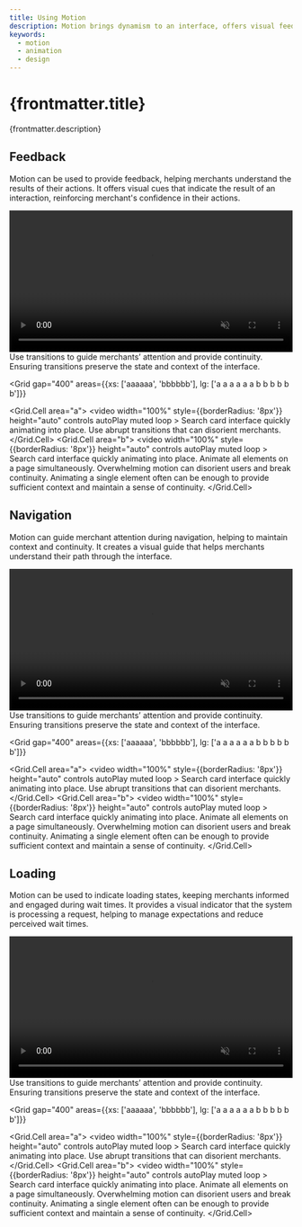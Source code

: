 ```yaml
---
title: Using Motion
description: Motion brings dynamism to an interface, offers visual feedback and aids merchants understanding the outcomes of their actions.
keywords:
  - motion
  - animation
  - design
---
```


# {frontmatter.title}

<Lede>{frontmatter.description}</Lede>

<Subnav />

## Feedback

Motion can be used to provide feedback, helping merchants understand the results of their actions. It offers visual cues that indicate the result of an interaction, reinforcing merchant's confidence in their actions.

<Stack gap="400">
  <Do>
    <video
      width="100%"
      style={{borderRadius: '8px'}}
      height="auto"
      controls
      autoPlay
      muted
      loop
    >
      <source
        src="/images/design/motion/using/01-transition-do.mp4"
        type="video/mp4"
      />
      Search card interface quickly animating into place.
    </video>
    Use transitions to guide merchants’ attention and provide continuity. Ensuring
    transitions preserve the state and context of the interface.
  </Do>

<Grid
  gap="400"
  areas={{xs: ['aaaaaa', 'bbbbbb'], lg: ['a a a a a a b b b b b b']}}
>
  <Grid.Cell area="a">
    <Dont>
      <video
        width="100%"
        style={{borderRadius: '8px'}}
        height="auto"
        controls
        autoPlay
        muted
        loop
      >
        <source
          src="/images/design/motion/using/01-transition-dont-1.mp4"
          type="video/mp4"
        />
        Search card interface quickly animating into place.
      </video>
      Use abrupt transitions that can disorient merchants.
    </Dont>
  </Grid.Cell>
  <Grid.Cell area="b">
    <Dont>
      <video
        width="100%"
        style={{borderRadius: '8px'}}
        height="auto"
        controls
        autoPlay
        muted
        loop
      >
        <source
          src="/images/design/motion/using/01-transition-dont-2.mp4"
          type="video/mp4"
        />
        Search card interface quickly animating into place.
      </video>
      Animate all elements on a page simultaneously. Overwhelming motion can disorient
      users and break continuity. Animating a single element often can be enough
      to provide sufficient context and maintain a sense of continuity.
    </Dont>
  </Grid.Cell>
</Grid>
</Stack>

## Navigation

Motion can guide merchant attention during navigation, helping to maintain context and continuity. It creates a visual guide that helps merchants understand their path through the interface.

<Stack gap="400">
  <Do>
    <video
      width="100%"
      style={{borderRadius: '8px'}}
      height="auto"
      controls
      autoPlay
      muted
      loop
    >
      <source
        src="/images/design/motion/using/01-transition-do.mp4"
        type="video/mp4"
      />
      Search card interface quickly animating into place.
    </video>
    Use transitions to guide merchants’ attention and provide continuity. Ensuring
    transitions preserve the state and context of the interface.
  </Do>

<Grid
  gap="400"
  areas={{xs: ['aaaaaa', 'bbbbbb'], lg: ['a a a a a a b b b b b b']}}
>
  <Grid.Cell area="a">
    <Dont>
      <video
        width="100%"
        style={{borderRadius: '8px'}}
        height="auto"
        controls
        autoPlay
        muted
        loop
      >
        <source
          src="/images/design/motion/using/01-transition-dont-1.mp4"
          type="video/mp4"
        />
        Search card interface quickly animating into place.
      </video>
      Use abrupt transitions that can disorient merchants.
    </Dont>
  </Grid.Cell>
  <Grid.Cell area="b">
    <Dont>
      <video
        width="100%"
        style={{borderRadius: '8px'}}
        height="auto"
        controls
        autoPlay
        muted
        loop
      >
        <source
          src="/images/design/motion/using/01-transition-dont-2.mp4"
          type="video/mp4"
        />
        Search card interface quickly animating into place.
      </video>
      Animate all elements on a page simultaneously. Overwhelming motion can disorient
      users and break continuity. Animating a single element often can be enough
      to provide sufficient context and maintain a sense of continuity.
    </Dont>
  </Grid.Cell>
</Grid>
</Stack>

## Loading

Motion can be used to indicate loading states, keeping merchants informed and engaged during wait times. It provides a visual indicator that the system is processing a request, helping to manage expectations and reduce perceived wait times.

<Stack gap="400">
  <Do>
    <video
      width="100%"
      style={{borderRadius: '8px'}}
      height="auto"
      controls
      autoPlay
      muted
      loop
    >
      <source
        src="/images/design/motion/using/01-transition-do.mp4"
        type="video/mp4"
      />
      Search card interface quickly animating into place.
    </video>
    Use transitions to guide merchants’ attention and provide continuity. Ensuring
    transitions preserve the state and context of the interface.
  </Do>

<Grid
  gap="400"
  areas={{xs: ['aaaaaa', 'bbbbbb'], lg: ['a a a a a a b b b b b b']}}
>
  <Grid.Cell area="a">
    <Dont>
      <video
        width="100%"
        style={{borderRadius: '8px'}}
        height="auto"
        controls
        autoPlay
        muted
        loop
      >
        <source
          src="/images/design/motion/using/01-transition-dont-1.mp4"
          type="video/mp4"
        />
        Search card interface quickly animating into place.
      </video>
      Use abrupt transitions that can disorient merchants.
    </Dont>
  </Grid.Cell>
  <Grid.Cell area="b">
    <Dont>
      <video
        width="100%"
        style={{borderRadius: '8px'}}
        height="auto"
        controls
        autoPlay
        muted
        loop
      >
        <source
          src="/images/design/motion/using/01-transition-dont-2.mp4"
          type="video/mp4"
        />
        Search card interface quickly animating into place.
      </video>
      Animate all elements on a page simultaneously. Overwhelming motion can disorient
      users and break continuity. Animating a single element often can be enough
      to provide sufficient context and maintain a sense of continuity.
    </Dont>
  </Grid.Cell>
</Grid>
</Stack>
